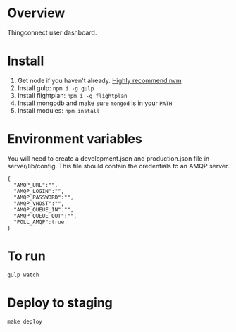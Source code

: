 
Overview
========
Thingconnect user dashboard.

Install
=======
1. Get node if you haven't already. [Highly recommend nvm](https://github.com/creationix/nvm)
1. Install gulp: `npm i -g gulp`
1. Install flightplan: `npm i -g flightplan`
1. Install mongodb and make sure `mongod` is in your `PATH`
1. Install modules: `npm install`

Environment variables
===========
You will need to create a development.json and production.json file in server/lib/config. This file should contain the credentials to an AMQP server.

```
{
  "AMQP_URL":"",
  "AMQP_LOGIN":"",
  "AMQP_PASSWORD":"",
  "AMQP_VHOST":"",
  "AMQP_QUEUE_IN":"",
  "AMQP_QUEUE_OUT":"",
  "POLL_AMQP":true
}
```

To run
===========
`gulp watch`


Deploy to staging
===========
`make deploy`